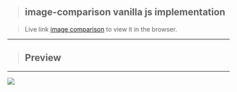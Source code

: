 
>## image-comparison vanilla js implementation

>Live link [image comparison](https://nur-alam.github.io/image-comparison/) to view it in the browser.

---
>## Preview
---
<img src="image-comparison-gif-preview.gif">
